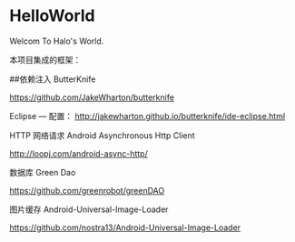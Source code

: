 # HelloWorld
Welcom To Halo's World.

本项目集成的框架：

##依赖注入 ButterKnife

https://github.com/JakeWharton/butterknife

Eclipse — 配置： http://jakewharton.github.io/butterknife/ide-eclipse.html

HTTP 网络请求 Android Asynchronous Http Client

http://loopj.com/android-async-http/

数据库 Green Dao

https://github.com/greenrobot/greenDAO

图片缓存 Android-Universal-Image-Loader

https://github.com/nostra13/Android-Universal-Image-Loader
